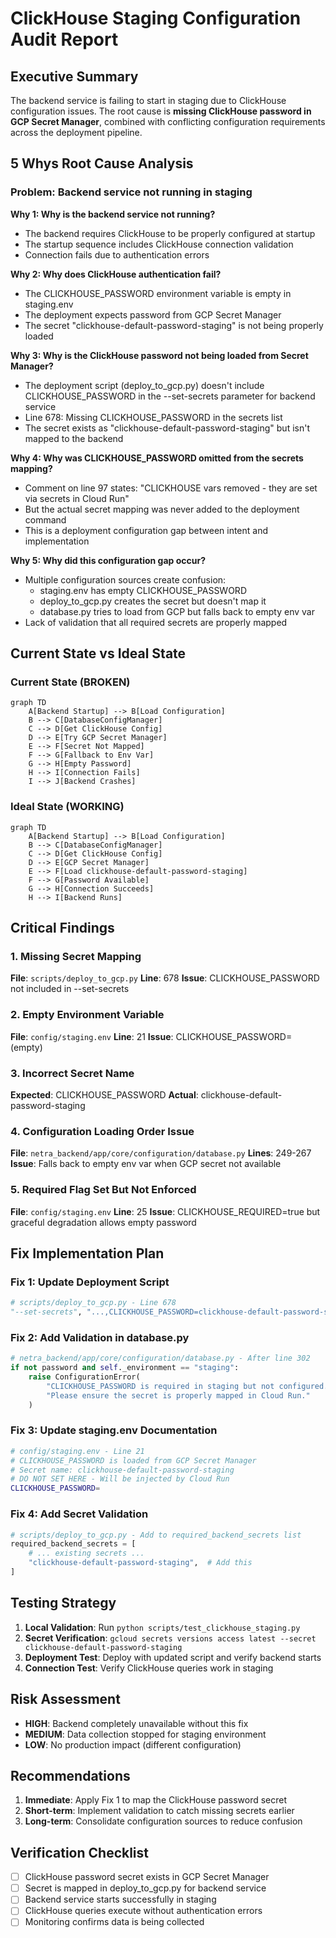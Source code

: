 # ClickHouse Staging Configuration Audit Report

## Executive Summary
The backend service is failing to start in staging due to ClickHouse configuration issues. The root cause is **missing ClickHouse password in GCP Secret Manager**, combined with conflicting configuration requirements across the deployment pipeline.

## 5 Whys Root Cause Analysis

### Problem: Backend service not running in staging

**Why 1: Why is the backend service not running?**
- The backend requires ClickHouse to be properly configured at startup
- The startup sequence includes ClickHouse connection validation
- Connection fails due to authentication errors

**Why 2: Why does ClickHouse authentication fail?**
- The CLICKHOUSE_PASSWORD environment variable is empty in staging.env
- The deployment expects password from GCP Secret Manager
- The secret "clickhouse-default-password-staging" is not being properly loaded

**Why 3: Why is the ClickHouse password not being loaded from Secret Manager?**
- The deployment script (deploy_to_gcp.py) doesn't include CLICKHOUSE_PASSWORD in the --set-secrets parameter for backend service
- Line 678: Missing CLICKHOUSE_PASSWORD in the secrets list
- The secret exists as "clickhouse-default-password-staging" but isn't mapped to the backend

**Why 4: Why was CLICKHOUSE_PASSWORD omitted from the secrets mapping?**
- Comment on line 97 states: "CLICKHOUSE vars removed - they are set via secrets in Cloud Run"
- But the actual secret mapping was never added to the deployment command
- This is a deployment configuration gap between intent and implementation

**Why 5: Why did this configuration gap occur?**
- Multiple configuration sources create confusion:
  - staging.env has empty CLICKHOUSE_PASSWORD
  - deploy_to_gcp.py creates the secret but doesn't map it
  - database.py tries to load from GCP but falls back to empty env var
- Lack of validation that all required secrets are properly mapped

## Current State vs Ideal State

### Current State (BROKEN)
```mermaid
graph TD
    A[Backend Startup] --> B[Load Configuration]
    B --> C[DatabaseConfigManager]
    C --> D[Get ClickHouse Config]
    D --> E[Try GCP Secret Manager]
    E --> F[Secret Not Mapped]
    F --> G[Fallback to Env Var]
    G --> H[Empty Password]
    H --> I[Connection Fails]
    I --> J[Backend Crashes]
```

### Ideal State (WORKING)
```mermaid
graph TD
    A[Backend Startup] --> B[Load Configuration]
    B --> C[DatabaseConfigManager]
    C --> D[Get ClickHouse Config]
    D --> E[GCP Secret Manager]
    E --> F[Load clickhouse-default-password-staging]
    F --> G[Password Available]
    G --> H[Connection Succeeds]
    H --> I[Backend Runs]
```

## Critical Findings

### 1. Missing Secret Mapping
**File**: `scripts/deploy_to_gcp.py`
**Line**: 678
**Issue**: CLICKHOUSE_PASSWORD not included in --set-secrets

### 2. Empty Environment Variable
**File**: `config/staging.env`
**Line**: 21
**Issue**: CLICKHOUSE_PASSWORD= (empty)

### 3. Incorrect Secret Name
**Expected**: CLICKHOUSE_PASSWORD
**Actual**: clickhouse-default-password-staging

### 4. Configuration Loading Order Issue
**File**: `netra_backend/app/core/configuration/database.py`
**Lines**: 249-267
**Issue**: Falls back to empty env var when GCP secret not available

### 5. Required Flag Set But Not Enforced
**File**: `config/staging.env`
**Line**: 25
**Issue**: CLICKHOUSE_REQUIRED=true but graceful degradation allows empty password

## Fix Implementation Plan

### Fix 1: Update Deployment Script
```python
# scripts/deploy_to_gcp.py - Line 678
"--set-secrets", "...,CLICKHOUSE_PASSWORD=clickhouse-default-password-staging:latest,..."
```

### Fix 2: Add Validation in database.py
```python
# netra_backend/app/core/configuration/database.py - After line 302
if not password and self._environment == "staging":
    raise ConfigurationError(
        "CLICKHOUSE_PASSWORD is required in staging but not configured. "
        "Please ensure the secret is properly mapped in Cloud Run."
    )
```

### Fix 3: Update staging.env Documentation
```bash
# config/staging.env - Line 21
# CLICKHOUSE_PASSWORD is loaded from GCP Secret Manager
# Secret name: clickhouse-default-password-staging
# DO NOT SET HERE - Will be injected by Cloud Run
CLICKHOUSE_PASSWORD=
```

### Fix 4: Add Secret Validation
```python
# scripts/deploy_to_gcp.py - Add to required_backend_secrets list
required_backend_secrets = [
    # ... existing secrets ...
    "clickhouse-default-password-staging",  # Add this
]
```

## Testing Strategy

1. **Local Validation**: Run `python scripts/test_clickhouse_staging.py`
2. **Secret Verification**: `gcloud secrets versions access latest --secret clickhouse-default-password-staging`
3. **Deployment Test**: Deploy with updated script and verify backend starts
4. **Connection Test**: Verify ClickHouse queries work in staging

## Risk Assessment
- **HIGH**: Backend completely unavailable without this fix
- **MEDIUM**: Data collection stopped for staging environment
- **LOW**: No production impact (different configuration)

## Recommendations

1. **Immediate**: Apply Fix 1 to map the ClickHouse password secret
2. **Short-term**: Implement validation to catch missing secrets earlier
3. **Long-term**: Consolidate configuration sources to reduce confusion

## Verification Checklist
- [ ] ClickHouse password secret exists in GCP Secret Manager
- [ ] Secret is mapped in deploy_to_gcp.py for backend service
- [ ] Backend service starts successfully in staging
- [ ] ClickHouse queries execute without authentication errors
- [ ] Monitoring confirms data is being collected